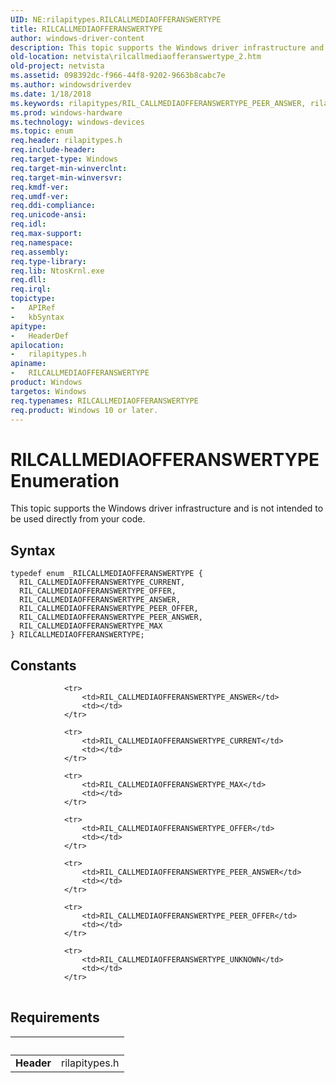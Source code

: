 ```yaml
---
UID: NE:rilapitypes.RILCALLMEDIAOFFERANSWERTYPE
title: RILCALLMEDIAOFFERANSWERTYPE
author: windows-driver-content
description: This topic supports the Windows driver infrastructure and is not intended to be used directly from your code.
old-location: netvista\rilcallmediaofferanswertype_2.htm
old-project: netvista
ms.assetid: 098392dc-f966-44f8-9202-9663b8cabc7e
ms.author: windowsdriverdev
ms.date: 1/18/2018
ms.keywords: rilapitypes/RIL_CALLMEDIAOFFERANSWERTYPE_PEER_ANSWER, rilapitypes/RIL_CALLMEDIAOFFERANSWERTYPE_MAX, rilapitypes/RIL_CALLMEDIAOFFERANSWERTYPE_ANSWER, RILCALLMEDIAOFFERANSWERTYPE enumeration [Network Drivers Starting with Windows Vista], RILCALLMEDIAOFFERANSWERTYPE, netvista.rilcallmediaofferanswertype_2, rilapitypes/RIL_CALLMEDIAOFFERANSWERTYPE_CURRENT, RIL_CALLMEDIAOFFERANSWERTYPE_CURRENT, RIL_CALLMEDIAOFFERANSWERTYPE_PEER_OFFER, RIL_CALLMEDIAOFFERANSWERTYPE_ANSWER, RIL_CALLMEDIAOFFERANSWERTYPE_PEER_ANSWER, rilapitypes/RIL_CALLMEDIAOFFERANSWERTYPE_OFFER, rilapitypes/RIL_CALLMEDIAOFFERANSWERTYPE_PEER_OFFER, RIL_CALLMEDIAOFFERANSWERTYPE_OFFER, rilapitypes/RILCALLMEDIAOFFERANSWERTYPE, RIL_CALLMEDIAOFFERANSWERTYPE_MAX
ms.prod: windows-hardware
ms.technology: windows-devices
ms.topic: enum
req.header: rilapitypes.h
req.include-header: 
req.target-type: Windows
req.target-min-winverclnt: 
req.target-min-winversvr: 
req.kmdf-ver: 
req.umdf-ver: 
req.ddi-compliance: 
req.unicode-ansi: 
req.idl: 
req.max-support: 
req.namespace: 
req.assembly: 
req.type-library: 
req.lib: NtosKrnl.exe
req.dll: 
req.irql: 
topictype:
-	APIRef
-	kbSyntax
apitype:
-	HeaderDef
apilocation:
-	rilapitypes.h
apiname:
-	RILCALLMEDIAOFFERANSWERTYPE
product: Windows
targetos: Windows
req.typenames: RILCALLMEDIAOFFERANSWERTYPE
req.product: Windows 10 or later.
---
```


# RILCALLMEDIAOFFERANSWERTYPE Enumeration
This topic supports the Windows driver infrastructure and is not intended to be used directly from your code.

## Syntax
````
typedef enum _RILCALLMEDIAOFFERANSWERTYPE { 
  RIL_CALLMEDIAOFFERANSWERTYPE_CURRENT,
  RIL_CALLMEDIAOFFERANSWERTYPE_OFFER,
  RIL_CALLMEDIAOFFERANSWERTYPE_ANSWER,
  RIL_CALLMEDIAOFFERANSWERTYPE_PEER_OFFER,
  RIL_CALLMEDIAOFFERANSWERTYPE_PEER_ANSWER,
  RIL_CALLMEDIAOFFERANSWERTYPE_MAX
} RILCALLMEDIAOFFERANSWERTYPE;
````

## Constants

<table>
            
                <tr>
                    <td>RIL_CALLMEDIAOFFERANSWERTYPE_ANSWER</td>
                    <td></td>
                </tr>
            
                <tr>
                    <td>RIL_CALLMEDIAOFFERANSWERTYPE_CURRENT</td>
                    <td></td>
                </tr>
            
                <tr>
                    <td>RIL_CALLMEDIAOFFERANSWERTYPE_MAX</td>
                    <td></td>
                </tr>
            
                <tr>
                    <td>RIL_CALLMEDIAOFFERANSWERTYPE_OFFER</td>
                    <td></td>
                </tr>
            
                <tr>
                    <td>RIL_CALLMEDIAOFFERANSWERTYPE_PEER_ANSWER</td>
                    <td></td>
                </tr>
            
                <tr>
                    <td>RIL_CALLMEDIAOFFERANSWERTYPE_PEER_OFFER</td>
                    <td></td>
                </tr>
            
                <tr>
                    <td>RIL_CALLMEDIAOFFERANSWERTYPE_UNKNOWN</td>
                    <td></td>
                </tr>
</table>


## Requirements
| &nbsp; | &nbsp; |
| ---- |:---- |
| **Header** | rilapitypes.h |